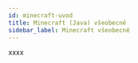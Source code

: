 ```yaml
---
id: minecraft-uvod
title: Minecraft (Java) všeobecně
sidebar_label: Minecraft všeobecně
---
```


xxxx
